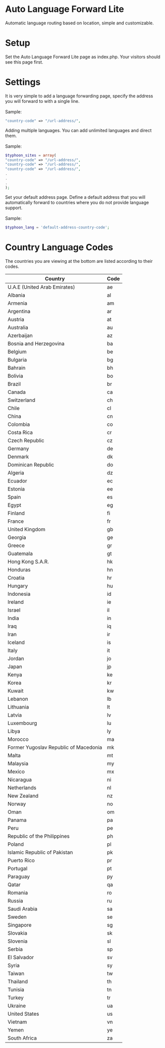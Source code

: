 # Auto Language Forward Lite
Automatic language routing based on location, simple and customizable.

# Setup
Set the Auto Language Forward Lite page as index.php. Your visitors should see this page first.

# Settings
It is very simple to add a language forwarding page, specify the address you will forward to with a single line.</br></br>Sample:
```php
"country-code" => "/url-address/",
```

Adding multiple languages. You can add unlimited languages and direct them.</br></br>Sample:
```php
$typhoon_sites = array(
"country-code" => "/url-address/",  
"country-code" => "/url-address/",
"country-code" => "/url-address/",
.
.
.
);
```

Set your default address page. Define a default address that you will automatically forward to countries where you do not provide language support.</br></br>Sample:
```php
$typhoon_lang = 'default-address-country-code';
```

# Country Language Codes
The countries you are viewing at the bottom are listed according to their codes.</br>

| Country   | Code |
| ------------- | ------------- |
| U.A.E (United Arab Emirates)|ae| 
| Albania|al| 
| Armenia|am| 
| Argentina|ar| 
| Austria|at| 
| Australia|au| 
| Azerbaijan|az| 
| Bosnia and Herzegovina|ba| 
| Belgium|be| 	
| Bulgaria|bg| 
| Bahrain|bh| 
| Bolivia|bo|
| Brazil|br|
| Canada|ca|
| Switzerland|ch|
| Chile|cl|
| China	|cn|
| Colombia|co|
| Costa Rica|cr|
| Czech Republic|cz|
| Germany|de|
| Denmark|dk|
| Dominican Republic|do|
| Algeria|dz|
| Ecuador|ec|
| Estonia|ee|
| Spain|es|
| Egypt|eg|
| Finland|fi|
| France|fr|
| United Kingdom|gb|
| Georgia|ge|
| Greece|gr|
| Guatemala|gt|
| Hong Kong S.A.R.|	hk|
| Honduras|hn|
| Croatia|hr|
| Hungary|hu|
| Indonesia|id|
| Ireland|ie|
| Israel|il|
| India|in
| Iraq|	iq|
| Iran|	ir|
| Iceland|is|
| Italy|it|
| Jordan|jo|
| Japan|jp|
| Kenya|ke|
| Korea|kr|
| Kuwait|kw|
| Lebanon|lb|
| Lithuania|lt|
| Latvia|lv|
| Luxembourg|lu|
| Libya|ly|
| Morocco|ma|
| Former Yugoslav Republic of Macedonia|mk|
| Malta|mt|
| Malaysia|my|
| Mexico|mx	|
| Nicaragua|ni|
| Netherlands|nl|
| New Zealand|nz|
| Norway|no|
| Oman|om|
| Panama|pa|
| Peru|pe|
| Republic of the Philippines|ph|
| Poland|	pl
| Islamic Republic of Pakistan|pk|
| Puerto Rico|pr|
| Portugal|pt|
| Paraguay|py|
| Qatar|qa|
| Romania|ro|
| Russia|ru|
| Saudi Arabia|sa|
| Sweden|se|
| Singapore|sg|
| Slovakia|sk|
| Slovenia|sl|
| Serbia|sp|
| El Salvador|sv|
| Syria|sy|
| Taiwan|tw|
| Thailand|th|	
| Tunisia|tn|
| Turkey|tr|
| Ukraine|ua|
| United States|us|	
| Vietnam|vn|
| Yemen|ye|	
| South Africa|za|
